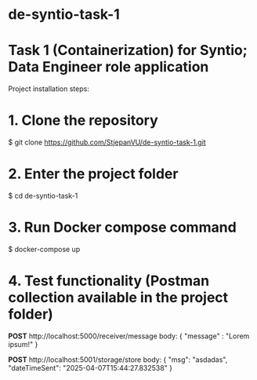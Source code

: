 # de-syntio-task-1
# Task 1 (Containerization) for Syntio; Data Engineer role application

Project installation steps:

# 1. Clone the repository
$ git clone https://github.com/StjepanVU/de-syntio-task-1.git

# 2. Enter the project folder
$ cd de-syntio-task-1

# 3. Run Docker compose command
$ docker-compose up

# 4. Test functionality (Postman collection available in the project folder)
**POST** http://localhost:5000/receiver/message
body:
{
    "message" : "Lorem ipsum!"
}

**POST** http://localhost:5001/storage/store
body:
{
  "msg": "asdadas",
  "dateTimeSent": "2025-04-07T15:44:27.832538"
}

